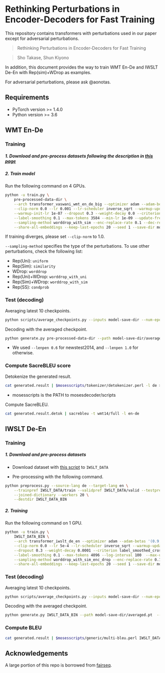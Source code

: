 # Rethinking Perturbations in Encoder-Decoders for Fast Training

This repository contains transformers with perturbations used in our paper except for adversarial perturbations.

>Rethinking Perturbations in Encoder-Decoders for Fast Training

>Sho Takase, Shun Kiyono


In addition, this document provides the way to train WMT En-De and IWSLT De-En with Rep(sim)+WDrop as examples.

For adversarial perturbations, please ask @aonotas.


## Requirements

- PyTorch version >= 1.4.0
- Python version >= 3.6


## WMT En-De

### Training

##### 1. Download and pre-process datasets following the description in [this page](https://github.com/pytorch/fairseq/tree/master/examples/scaling_nmt)

##### 2. Train model

Run the following command on 4 GPUs.

```bash
python -u train.py \
    pre-processed-data-dir \
    --arch transformer_vaswani_wmt_en_de_big --optimizer adam --adam-betas '(0.9, 0.98)' \
    --clip-norm 0.0 --lr 0.001 --lr-scheduler inverse_sqrt --warmup-updates 4000 \
    --warmup-init-lr 1e-07 --dropout 0.3 --weight-decay 0.0 --criterion label_smoothed_cross_entropy \
    --label-smoothing 0.1 --max-tokens 3584 --min-lr 1e-09 --update-freq 32  --log-interval 100  --max-update 50000 \
    --sampling-method worddrop_with_sim --enc-replace-rate 0.1 --dec-replace-rate 0.1 --decay-val 1000 \
    --share-all-embeddings --keep-last-epochs 20 --seed 1 --save-dir model-save-dir
```

If training diverges, please set `--clip-norm` to 1.0.

`--sampling-method` specifies the type of the perturbations.
To use other perturbations, check the following list:

* Rep(Uni): `uniform`
* Rep(Sim): `similarity`
* WDrop: `worddrop`
* Rep(Uni)+WDrop: `worddrop_with_uni`
* Rep(Sim)+WDrop: `worddrop_with_sim`
* Rep(SS): `condprob`

### Test (decoding)

Averaging latest 10 checkpoints.

```bash
python scripts/average_checkpoints.py --inputs model-save-dir --num-epoch-checkpoints 10 --output model-save-dir/averaged.pt
```

Decoding with the averaged checkpoint.

```bash
python generate.py pre-processed-data-dir --path model-save-dir/averaged.pt  --beam 4 --lenpen 0.6 --remove-bpe | grep '^H' | sed 's/^H\-//g' | sort -t ' ' -k1,1 -n | cut -f 3- > generated.result
```

* We used ```--lenpen 0.6``` for newstest2014, and ```--lenpen 1.0``` for otherwise.


### Compute SacreBLEU score

Detokenize the generated result.

```bash
cat generated.result | $mosesscripts/tokenizer/detokenizer.perl -l de > generated.result.detok
```

* mosesscripts is the PATH to mosesdecoder/scripts

Compute SacreBLEU.

```bash
cat generated.result.detok | sacrebleu -t wmt14/full -l en-de
```

## IWSLT De-En

### Training

##### 1. Download and pre-process datasets

* Download dataset with [this script](https://github.com/pytorch/fairseq/blob/master/examples/translation/prepare-iwslt14.sh) to ```IWSLT_DATA```

* Pre-processing with the following command.

```bash
python preprocess.py --source-lang de --target-lang en \
    --trainpref IWSLT_DATA/train --validpref IWSLT_DATA/valid --testpref IWSLT_DATA/test \
    --joined-dictionary --workers 20 \
    --destdir IWSLT_DATA_BIN
```

##### 2. Training

Run the following command on 1 GPU.

```bash
python -u train.py \
    IWSLT_DATA_BIN \
    --arch transformer_iwslt_de_en --optimizer adam --adam-betas '(0.9, 0.98)' \
    --clip-norm 0.0 --lr 5e-4 --lr-scheduler inverse_sqrt --warmup-updates 4000 \
    --dropout 0.3 --weight-decay 0.0001 --criterion label_smoothed_cross_entropy \
    --label-smoothing 0.1 --max-tokens 4096 --log-interval 100  --max-update 100000 \
    --sampling-method worddrop_with_sim_enc_drop --enc-replace-rate 0.1 --dec-replace-rate 0.1 --decay-val 1000 \
    --share-all-embeddings --keep-last-epochs 20 --seed 1 --save-dir model-save-dir
```

### Test (decoding)

Averaging latest 10 checkpoints.

```bash
python scripts/average_checkpoints.py --inputs model-save-dir --num-epoch-checkpoints 10 --output model-save-dir/averaged.pt
```

Decoding with the averaged checkpoint.

```bash
python generate.py IWSLT_DATA_BIN --path model-save-dir/averaged.pt  --beam 5 --remove-bpe | grep '^H' | sed 's/^H\-//g' | sort -t ' ' -k1,1 -n | cut -f 3- > generated.result
```

### Compute BLEU

```bash
cat generated.result | $mosesscripts/generic/multi-bleu.perl IWSLT_DATA/test.en.tokenized
```

## Acknowledgements

A large portion of this repo is borrowed from [fairseq](https://github.com/pytorch/fairseq).
